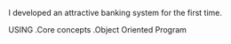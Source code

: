 I developed an attractive banking system for the first time.

USING
.Core concepts
.Object Oriented Program
